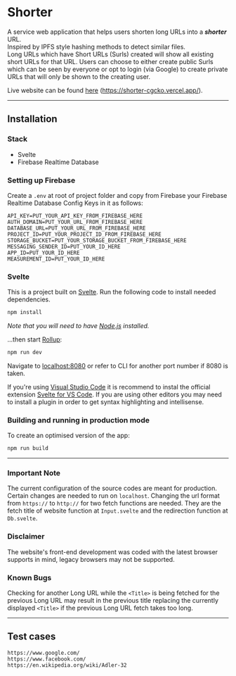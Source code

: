# Shorter

A service web application that helps users shorten long URLs into a **_shorter_** URL. <br/>
Inspired by IPFS style hashing methods to detect similar files. <br/>Long URLs which have Short URLs (Surls) created will show all existing short URLs for that URL. Users can choose to either create public Surls which can be seen by everyone or opt to login (via Google) to create private URLs that will only be shown to the creating user.

Live website can be found [here](https://shorter-cgcko.vercel.app/) (https://shorter-cgcko.vercel.app/).

---

## Installation

### Stack
- Svelte
- Firebase Realtime Database

### Setting up Firebase
Create a `.env` at root of project folder and copy from Firebase your Firebase Realtime Database Config Keys in it as follows:
```
API_KEY=PUT_YOUR_API_KEY_FROM_FIREBASE_HERE
AUTH_DOMAIN=PUT_YOUR_URL_FROM_FIREBASE_HERE
DATABASE_URL=PUT_YOUR_URL_FROM_FIREBASE_HERE
PROJECT_ID=PUT_YOUR_PROJECT_ID_FROM_FIREBASE_HERE
STORAGE_BUCKET=PUT_YOUR_STORAGE_BUCKET_FROM_FIREBASE_HERE
MESSAGING_SENDER_ID=PUT_YOUR_ID_HERE
APP_ID=PUT_YOUR_ID_HERE
MEASUREMENT_ID=PUT_YOUR_ID_HERE
```

### Svelte
This is a project built on [Svelte](https://svelte.dev). Run the following code to install needed dependencies.

```bash
npm install
```

*Note that you will need to have [Node.js](https://nodejs.org) installed.*


...then start [Rollup](https://rollupjs.org):

```bash
npm run dev
```


Navigate to [localhost:8080](http://localhost:8080) or refer to CLI for another port number if 8080 is taken.

If you're using [Visual Studio Code](https://code.visualstudio.com/) it is recommend to instal the official extension [Svelte for VS Code](https://marketplace.visualstudio.com/items?itemName=svelte.svelte-vscode). If you are using other editors you may need to install a plugin in order to get syntax highlighting and intellisense.

### Building and running in production mode

To create an optimised version of the app:

```bash
npm run build
```
---
### Important Note
The current configuration of the source codes are meant for production. Certain changes are needed to run on `localhost`. Changing the url format from `https://` to `http://` for two fetch functions are needed. They are the fetch title of website function at `Input.svelte` and the redirection function at `Db.svelte`.

### Disclaimer
The website's front-end development was coded with the latest browser supports in mind, legacy browsers may not be supported.

### Known Bugs
Checking for another Long URL while the ```<Title>``` is being fetched for the previous Long URL may result in the previous title replacing the currently displayed ```<Title>``` if the previous Long URL fetch takes too long.

---
## Test cases
```HTTP
https://www.google.com/
https://www.facebook.com/
https://en.wikipedia.org/wiki/Adler-32
```







